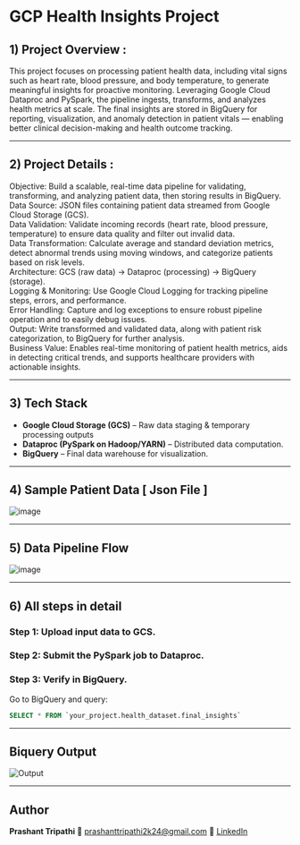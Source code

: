 
# GCP Health Insights Project


## 1) Project Overview :

This project focuses on processing patient health data, including vital signs such as heart rate, blood pressure, and body temperature, to generate meaningful insights for proactive monitoring. Leveraging Google Cloud Dataproc and PySpark, the pipeline ingests, transforms, and analyzes  health metrics at scale. The final insights are stored in BigQuery for reporting, visualization, and anomaly detection in patient vitals — enabling better clinical decision-making and health outcome tracking.

---

## 2) Project Details :
 

Objective: Build a scalable, real-time data pipeline for validating, transforming, and analyzing patient data, then storing results in BigQuery. <br>
Data Source: JSON files containing patient data streamed from Google Cloud Storage (GCS). <br>
Data Validation: Validate incoming records (heart rate, blood pressure, temperature) to ensure data quality and filter out invalid data. <br>
Data Transformation: Calculate average and standard deviation metrics, detect abnormal trends using moving windows, and categorize patients based on risk levels. <br>
Architecture: GCS (raw data) → Dataproc (processing) → BigQuery (storage). <br>
Logging & Monitoring: Use Google Cloud Logging for tracking pipeline steps, errors, and performance. <br>
Error Handling: Capture and log exceptions to ensure robust pipeline operation and to easily debug issues. <br>
Output: Write transformed and validated data, along with patient risk categorization, to BigQuery for further analysis. <br>
Business Value: Enables real-time monitoring of patient health metrics, aids in detecting critical trends, and supports healthcare providers with actionable insights. <br>

---

## 3) Tech Stack

- **Google Cloud Storage (GCS)** – Raw data staging & temporary processing outputs
- **Dataproc (PySpark on Hadoop/YARN)** – Distributed data computation.
- **BigQuery** – Final data warehouse for visualization.

---

## 4) Sample Patient Data [ Json File ]

![image](https://github.com/user-attachments/assets/81f1b5a1-e3b5-400d-a242-a874a39bd1de)


---

## 5) Data Pipeline Flow

![image](https://github.com/user-attachments/assets/bee1298e-b27a-438f-8f03-351958f6e65e)


---

## 6) All steps in detail

###  Step 1: Upload input data to GCS.

###  Step 2: Submit the PySpark job to Dataproc.

###  Step 3: Verify in BigQuery.

Go to BigQuery and query:

```sql
SELECT * FROM `your_project.health_dataset.final_insights`
```

---

## Biquery Output

![Output](https://github.com/user-attachments/assets/86f7471e-9e45-48f3-8b32-c6a14268eef7)

---

## Author

**Prashant Tripathi**
📧 [prashanttripathi2k24@gmail.com](mailto:prashanttripathi2k24@gmail.com)
🔗 [LinkedIn](https://www.linkedin.com/in/prashanttripathi786/)

